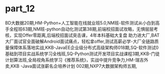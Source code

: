 # part_12
BD大数据20期,HM-Python+人工智能在线就业班5.0,NM班-软件测试从小白到高手全程班63期,NM班-python自动化测试第38期,前端校招面试攻略，无惧层层考核，实现Offer零距离,后端校招面试突击课，4年本科基础大复盘 助力进大厂,BAT大厂面试官全面破解Android面试痛点，轻松拿offer,测试高薪必学-大厂全链路质量保障体系落地实战,KKB-JavaEE企业级分布式高级架构师018期,SQ-软件测试0基础到项目实战系统学习全栈班,SQ-Python测试开发项目实战课程3期,KKB-门徒计划算法班,全局视角系统学习《推荐系统》，实战中提升竞争力,HM-瑞吉外卖,KKB -Java面试涨薪名企培养计划 002期,NXP7大数据架构师五期,
